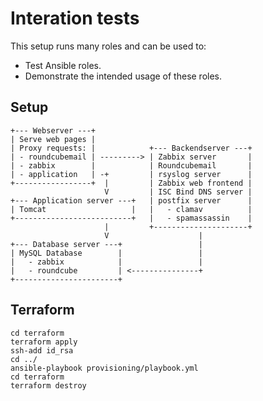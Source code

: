 # Interation tests

This setup runs many roles and can be used to:
- Test Ansible roles.
- Demonstrate the intended usage of these roles.

## Setup

```
+--- Webserver ---+
| Serve web pages |
| Proxy requests: |            +--- Backendserver ---+
| - roundcubemail | ---------> | Zabbix server       |
| - zabbix        |            | Roundcubemail       |
| - application   | -+         | rsyslog server      |
+-----------------+  |         | Zabbix web frontend |
                     V         | ISC Bind DNS server |
+--- Application server ---+   | postfix server      |
| Tomcat                   |   |   - clamav          |
+--------------------------+   |   - spamassassin    |
                     |         +---------------------+
                     V                    |
+--- Database server ---+                 |
| MySQL Database        |                 |
|   - zabbix            |                 |
|   - roundcube         | <---------------+
+-----------------------+
```

## Terraform
```
cd terraform
terraform apply
ssh-add id_rsa
cd ../
ansible-playbook provisioning/playbook.yml
cd terraform
terraform destroy
```
